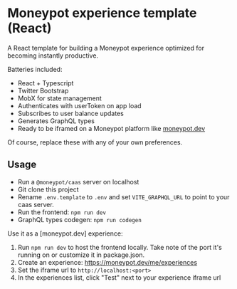 # Moneypot experience template (React)

A React template for building a Moneypot experience optimized for becoming instantly productive.

Batteries included:

- React + Typescript
- Twitter Bootstrap
- MobX for state management
- Authenticates with userToken on app load
- Subscribes to user balance updates
- Generates GraphQL types
- Ready to be iframed on a Moneypot platform like [moneypot.dev][mpdev]

Of course, replace these with any of your own preferences.

## Usage

- Run a `@moneypot/caas` server on localhost
- Git clone this project
- Rename `.env.template` to `.env` and set `VITE_GRAPHQL_URL` to point to your caas server.
- Run the frontend: `npm run dev`
- GraphQL types codegen: `npm run codegen`

Use it as a [moneypot.dev] experience:

1. Run `npm run dev` to host the frontend locally. Take note of the port it's running on or customize it in package.json.
2. Create an experience: <https://moneypot.dev/me/experiences>
3. Set the iframe url to `http://localhost:<port>`
4. In the experiences list, click "Test" next to your experience iframe url

[mpdev]: https://moneypot.dev/
